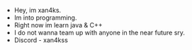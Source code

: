 -  Hey, im xan4ks.
-  Im into programming.
-  Right now im learn java & C++
-  I do not wanna team up with anyone in the near future sry.
-  Discord - xan4kss
